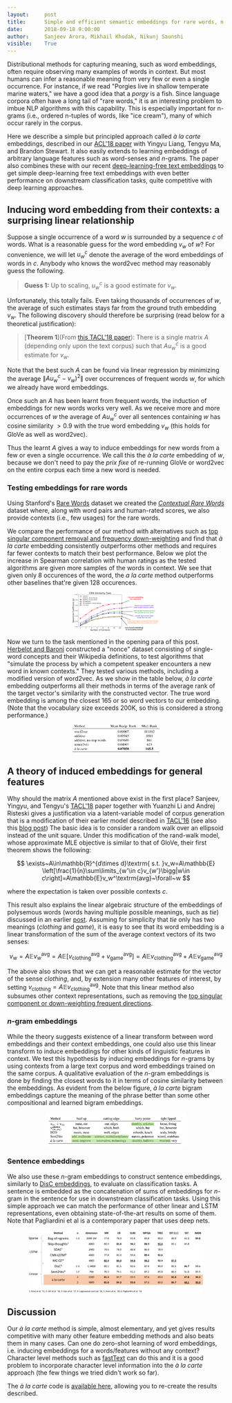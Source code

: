 ```yaml
---
layout:     post
title:      Simple and efficient semantic embeddings for rare words, n-grams, and language features
date:       2018-09-18 9:00:00
author:     Sanjeev Arora, Mikhail Khodak, Nikunj Saunshi
visible:    True
---
```


Distributional methods for capturing meaning, such as word embeddings, often require observing many examples of words in context. But most humans can infer a reasonable meaning from very few or even a single occurrence. For instance,  if we read "Porgies live in shallow temperate marine waters," we have a good idea that a *porgy* is a fish. Since language corpora often have a long tail of "rare words," it is an interesting problem to imbue NLP algorithms with this capability. This is especially important for n-grams (i.e., ordered n-tuples of words, like "ice cream"), many of which occur rarely in the corpus.  

Here we describe a simple but principled approach called *à la carte* embeddings, described in our [ACL'18 paper](http://aclweb.org/anthology/P18-1002) with Yingyu Liang, Tengyu Ma, and Brandon Stewart. It also easily extends to learning embeddings of arbitrary language features such as word-senses and $n$-grams. The paper also combines these with our recent [deep-learning-free text embeddings](http://www.offconvex.org/2018/06/25/textembeddings/) to get simple deep-learning free text embeddings with even better performance on downstream classification tasks, quite competitive with deep learning approaches.

## Inducing word embedding from their contexts: a surprising linear relationship

Suppose a single occurrence of a word $w$ is surrounded by a sequence $c$ of words. What is a reasonable guess for the word embedding $v_w$  of $w$? For convenience, we will let $u_w^c$ denote the  average of the word embeddings of words in $c$. Anybody who knows the word2vec method may reasonably guess the following.

> **Guess 1:** Up to scaling, $u_w^c$ is a good estimate for $v_w$.

Unfortunately, this totally fails. Even taking thousands of occurrences of $w$, the average of such estimates stays far from the ground truth embedding $v_w$. The following discovery should therefore be surprising (read below for a theoretical justification):

> [**Theorem 1**](From [this TACL'18 paper](https://transacl.org/ojs/index.php/tacl/article/view/1346)): There is a single matrix $A$ (depending only upon the text corpus) such that $A u_w^c$ is a good estimate for $v_w$. 

Note that the best such $A$ can be found via linear regression by minimizing the average $\|Au_w^c -v_w)^2 \|$ over occurrences of frequent words $w$, for which we already have word embeddings.  

Once such an $A$ has been learnt from frequent words, the induction of embeddings for new words works very well. As we receive more and more occurrences of $w$ the average of $Au_w^c$ over all sentences containing $w$ has cosine similarity $>0.9$ with the true word embedding $v_w$ (this holds for GloVe as well as word2vec).

Thus the learnt $A$ gives a way to induce embeddings for new words from a few or even a single occurrence. We call this the   *à la carte* embedding of $w$,  because we don't need to pay the *prix fixe* of re-running GloVe or word2vec on the entire corpus each time a new word is needed. 

### Testing embeddings for rare words ###
Using Stanford's [Rare Words](https://nlp.stanford.edu/~lmthang/morphoNLM/) dataset we created the 
[*Contextual Rare Words*](http://nlp.cs.princeton.edu/CRW/) dataset where, along with word pairs and human-rated scores, we also provide contexts (i.e., few usages) for the rare words.

We compare the performance of our method with alternatives such as [top singular component removal and frequency down-weighting](http://www.offconvex.org/2018/06/17/textembeddings/) and find that *à la carte* embedding consistently outperforms other methods and requires far fewer contexts to match their best performance.
Below we plot the increase in Spearman correlation with human ratings as the tested algorithms are given more samples of the words in context. We see that given only 8 occurences of the word, the *a la carte* method outperforms  other baselines that're given 128 occurences. 

<p style="text-align:center;">
<img src="/assets/ALCcrwplot.svg" width="40%" />
</p>

Now we turn to the task mentioned in the opening para of this post. [Herbelot and Baroni](http://aclweb.org/anthology/D17-1030) constructed a "nonce" dataset consisting of single-word concepts and their Wikipedia definitions, to test algorithms that "simulate the process by which a competent speaker encounters a new word in known contexts." They tested various methods, including a modified version of word2vec.
As we show in the table below, *à la carte* embedding outperforms all their methods in terms of the average rank of the target vector's similarity with the constructed vector. The true word embedding is among the closest 165 or so word vectors to our embedding. 
(Note that the vocabulary size exceeds 200K, so this is considered a strong performance.) 

<p style="text-align:center;">
<img src="/assets/ALCnonce.svg" width="40%" />
</p>

##  A theory of induced embeddings for general features

Why should the matrix $A$ mentioned above exist in the first place? 
Sanjeev, Yingyu, and Tengyu's [TACL'18](https://transacl.org/ojs/index.php/tacl/article/view/1346) paper together with Yuanzhi Li and Andrej Risteski gives a justification via a latent-variable model of corpus generation that is a modification of their earlier model described in [TACL'16](https://transacl.org/ojs/index.php/tacl/article/view/742) (see also this [blog post](http://www.offconvex.org/2016/02/14/word-embeddings-2/)) The basic idea is to consider a random walk over an ellipsoid instead of the unit square. 
Under this modification of the rand-walk model, whose approximate MLE objective is similar to that of GloVe, their first theorem shows the following:

$$ \exists~A\in\mathbb{R}^{d\times d}\textrm{ s.t. }v_w=A\mathbb{E} \left[\frac{1}{n}\sum\limits_{w'\in c}v_{w'}\bigg|w\in c\right]=A\mathbb{E}v_w^\textrm{avg}~\forall~w $$

where the expectation is taken over possible contexts $c$. 

This result also explains the linear algebraic structure of the embeddings of polysemous words (words having multiple possible meanings, such as *tie*) discussed in an earlier [post](http://www.offconvex.org/2016/07/10/embeddingspolysemy/).
Assuming for simplicity that $tie$ only has two meanings (*clothing* and *game*), it is easy to see that its word embedding is a linear transformation of the sum of the average context vectors of its two senses:

$$ v_w=A\mathbb{E}v_w^\textrm{avg}=A\mathbb{E}\left[v_\textrm{clothing}^\textrm{avg}+v_\textrm{game}^\textrm{avg}\right]=A\mathbb{E}v_\textrm{clothing}^\textrm{avg}+A\mathbb{E}v_\textrm{game}^\textrm{avg} $$

The above also shows that we can get a reasonable estimate for the vector of the sense *clothing*, and, by extension many other features of interest, by setting $v_\textrm{clothing}=A\mathbb{E}v_\textrm{clothing}^\textrm{avg}$.
Note that this linear method also subsumes other context representations, such as removing the [top singular component or down-weighting frequent directions](http://www.offconvex.org/2018/06/17/textembeddings/).

### $n$-gram embeddings ###

While the theory suggests existence of a linear transform between word embeddings and their context embeddings, one could also use this linear transform to induce embeddings for other kinds of linguistic features in context.
We test this hypothesis by inducing embeddings for $n$-grams by using contexts from a large text corpus and word embeddings trained on the same corpus.
A qualitative evaluation of the $n$-gram embeddings is done by finding the closest words to it in terms of cosine similarity between the embeddings.
As evident from the below figure, *à la carte* bigram embeddings capture the meaning of the phrase better than some other compositional and learned bigram embeddings.

<p style="text-align:center;">
<img src="/assets/ALCngram_quality.png" width="65%" />
</p>

### Sentence embeddings ###
We also use these $n$-gram embeddings to construct sentence embeddings, similarly to [DisC embeddings](http://www.offconvex.org/2018/06/25/textembeddings/), to evaluate on classification tasks.
A sentence is embedded as the concatenation of sums of embeddings for $n$-gram in the sentence for use in downstream classification tasks.
Using this simple approach we can match the performance of other linear and LSTM representations, even obtaining state-of-the-art results on some of them. Note that Pagliardini et al is a contemporary paper that uses deep nets. 

<p style="text-align:center;">
<img src="/assets/ALCngram_clf.svg" width="80%" />
</p>

## Discussion

Our *à la carte* method is simple, almost elementary, and yet gives results competitive with many other feature embedding methods and also beats them in many cases.
Can one do zero-shot learning of word embeddings, i.e. inducing embeddings for a words/features without any context?
Character level methods such as [fastText](https://fasttext.cc/) can do this and it is a good problem to incorporate character level information into the *à la carte* approach (the few things we tried didn't work so far).

The *à la carte* code is [available here](https://github.com/NLPrinceton/ALaCarte), allowing you to re-create the results described.
